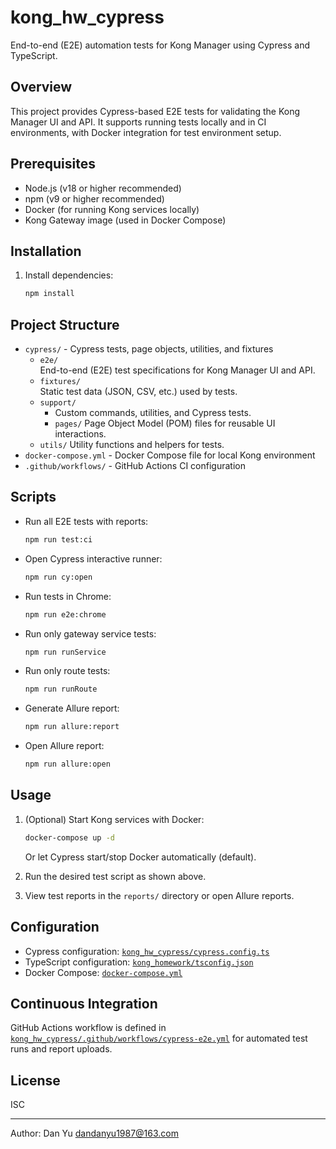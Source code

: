 # kong_hw_cypress

End-to-end (E2E) automation tests for Kong Manager using Cypress and TypeScript.

## Overview

This project provides Cypress-based E2E tests for validating the Kong Manager UI and API. It supports running tests locally and in CI environments, with Docker integration for test environment setup.

## Prerequisites

- Node.js (v18 or higher recommended)
- npm (v9 or higher recommended)
- Docker (for running Kong services locally)
- Kong Gateway image (used in Docker Compose)

## Installation

1. Install dependencies:
   ```sh
   npm install
   ```

## Project Structure

- `cypress/` - Cypress tests, page objects, utilities, and fixtures
   - `e2e/`  
     End-to-end (E2E) test specifications for Kong Manager UI and API.
   - `fixtures/`  
     Static test data (JSON, CSV, etc.) used by tests.
   - `support/`  
      - Custom commands, utilities, and Cypress tests.
      - `pages/` 
        Page Object Model (POM) files for reusable UI interactions.
   - `utils/`
     Utility functions and helpers for tests.
- `docker-compose.yml` - Docker Compose file for local Kong environment
- `.github/workflows/` - GitHub Actions CI configuration

## Scripts

- Run all E2E tests with reports:
  ```sh
  npm run test:ci
  ```

- Open Cypress interactive runner:
  ```sh
  npm run cy:open
  ```

- Run tests in Chrome:
  ```sh
  npm run e2e:chrome
  ```

- Run only gateway service tests:
  ```sh
  npm run runService
  ```

- Run only route tests:
  ```sh
  npm run runRoute
  ```

- Generate Allure report:
  ```sh
  npm run allure:report
  ```

- Open Allure report:
  ```sh
  npm run allure:open
  ```

## Usage

1. (Optional) Start Kong services with Docker:
   ```sh
   docker-compose up -d
   ```
   Or let Cypress start/stop Docker automatically (default).

2. Run the desired test script as shown above.

3. View test reports in the `reports/` directory or open Allure reports.

## Configuration

- Cypress configuration: [`kong_hw_cypress/cypress.config.ts`](kong_hw_cypress/cypress.config.ts )
- TypeScript configuration: [`kong_homework/tsconfig.json`](kong_homework/tsconfig.json )
- Docker Compose: [`docker-compose.yml`](docker-compose.yml )

## Continuous Integration

GitHub Actions workflow is defined in [`kong_hw_cypress/.github/workflows/cypress-e2e.yml`](kong_hw_cypress/.github/workflows/cypress-e2e.yml ) for automated test runs and report uploads.

## License

ISC

---

Author: Dan Yu <dandanyu1987@163.com>
